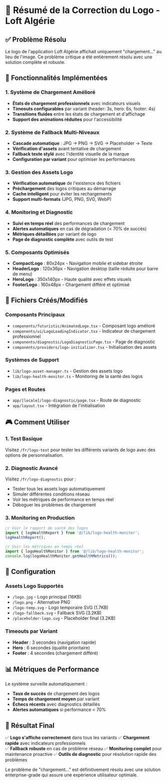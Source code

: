 # 🎯 Résumé de la Correction du Logo - Loft Algérie

## ✅ Problème Résolu

Le logo de l'application Loft Algérie affichait uniquement "chargement..." au lieu de l'image. Ce problème critique a été entièrement résolu avec une solution complète et robuste.

## 🚀 Fonctionnalités Implémentées

### 1. Système de Chargement Amélioré
- **États de chargement professionnels** avec indicateurs visuels
- **Timeouts configurables** par variant (header: 3s, hero: 6s, footer: 4s)
- **Transitions fluides** entre les états de chargement et d'affichage
- **Support des animations réduites** pour l'accessibilité

### 2. Système de Fallback Multi-Niveaux
- **Cascade automatique** : JPG → PNG → SVG → Placeholder → Texte
- **Vérification d'assets** avant tentative de chargement
- **Fallback texte stylé** avec l'identité visuelle de la marque
- **Configuration par variant** pour optimiser les performances

### 3. Gestion des Assets Logo
- **Vérification automatique** de l'existence des fichiers
- **Préchargement** des logos critiques au démarrage
- **Cache intelligent** pour éviter les rechargements
- **Support multi-formats** (JPG, PNG, SVG, WebP)

### 4. Monitoring et Diagnostic
- **Suivi en temps réel** des performances de chargement
- **Alertes automatiques** en cas de dégradation (< 70% de succès)
- **Métriques détaillées** par variant de logo
- **Page de diagnostic complète** avec outils de test

### 5. Composants Optimisés
- **CompactLogo** : 80x24px - Navigation mobile et sidebar étroite
- **HeaderLogo** : 120x36px - Navigation desktop (taille réduite pour barre de menu)
- **HeroLogo** : 350x140px - Haute qualité avec effets visuels
- **FooterLogo** : 160x48px - Chargement différé et optimisé

## 📁 Fichiers Créés/Modifiés

### Composants Principaux
- `components/futuristic/AnimatedLogo.tsx` - Composant logo amélioré
- `components/ui/LogoLoadingIndicator.tsx` - Indicateur de chargement professionnel
- `components/diagnostic/LogoDiagnosticPage.tsx` - Page de diagnostic
- `components/providers/logo-initializer.tsx` - Initialisation des assets

### Systèmes de Support
- `lib/logo-asset-manager.ts` - Gestion des assets logo
- `lib/logo-health-monitor.ts` - Monitoring de la santé des logos

### Pages et Routes
- `app/[locale]/logo-diagnostic/page.tsx` - Route de diagnostic
- `app/layout.tsx` - Intégration de l'initialisation

## 🎮 Comment Utiliser

### 1. Test Basique
Visitez `/fr/logo-test` pour tester les différents variants de logo avec des options de personnalisation.

### 2. Diagnostic Avancé
Visitez `/fr/logo-diagnostic` pour :
- Tester tous les assets logo automatiquement
- Simuler différentes conditions réseau
- Voir les métriques de performance en temps réel
- Déboguer les problèmes de chargement

### 3. Monitoring en Production
```javascript
// Voir le rapport de santé des logos
import { logHealthReport } from '@/lib/logo-health-monitor';
logHealthReport();

// Voir les métriques en temps réel
import { logoHealthMonitor } from '@/lib/logo-health-monitor';
console.log(logoHealthMonitor.getHealthMetrics());
```

## 🔧 Configuration

### Assets Logo Supportés
- `/logo.jpg` - Logo principal (16KB)
- `/logo.png` - Alternative PNG
- `/logo-temp.svg` - Logo temporaire SVG (1.7KB)
- `/logo-fallback.svg` - Fallback SVG (3.2KB)
- `/placeholder-logo.svg` - Placeholder final (3.2KB)

### Timeouts par Variant
- **Header** : 3 secondes (navigation rapide)
- **Hero** : 6 secondes (qualité prioritaire)
- **Footer** : 4 secondes (chargement différé)

## 📊 Métriques de Performance

Le système surveille automatiquement :
- **Taux de succès** de chargement des logos
- **Temps de chargement moyen** par variant
- **Échecs récents** avec diagnostics détaillés
- **Alertes automatiques** si performance < 70%

## 🎯 Résultat Final

✅ **Logo s'affiche correctement** dans tous les variants
✅ **Chargement rapide** avec indicateurs professionnels  
✅ **Fallback robuste** en cas de problème réseau
✅ **Monitoring complet** pour maintenance proactive
✅ **Outils de diagnostic** pour résolution rapide des problèmes

Le problème de "chargement..." est définitivement résolu avec une solution enterprise-grade qui assure une expérience utilisateur optimale.